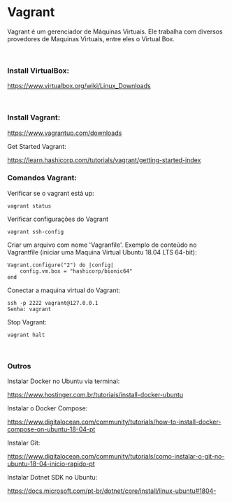 # Vagrant

Vagrant é um gerenciador de Máquinas Virtuais. Ele trabalha com diversos provedores de Maquinas Virtuais, entre eles o Virtual Box.

<br>


### Install VirtualBox:

<https://www.virtualbox.org/wiki/Linux_Downloads>

<br>


### Install Vagrant:

<https://www.vagrantup.com/downloads>


Get Started Vagrant:

<https://learn.hashicorp.com/tutorials/vagrant/getting-started-index>


### Comandos Vagrant:


Verificar se o vagrant está up:
```
vagrant status
```

Verificar configurações do Vagrant
```
vagrant ssh-config
```

Criar um arquivo com nome 'Vagranfile'. 
Exemplo de conteúdo no Vagrantfile (iniciar uma Maquina Virtual Ubuntu 18.04 LTS 64-bit):
```
Vagrant.configure("2") do |config| 
    config.vm.box = "hashicorp/bionic64"
end
```

Conectar a maquina virtual do Vagrant:
```
ssh -p 2222 vagrant@127.0.0.1
Senha: vagrant
```

Stop Vagrant:
```
vagrant halt
```


<br>

### Outros

Instalar Docker no Ubuntu via terminal:

<https://www.hostinger.com.br/tutoriais/install-docker-ubuntu>

Instalar o Docker Compose:

<https://www.digitalocean.com/community/tutorials/how-to-install-docker-compose-on-ubuntu-18-04-pt>


Instalar Git:

<https://www.digitalocean.com/community/tutorials/como-instalar-o-git-no-ubuntu-18-04-inicio-rapido-pt>


Instalar Dotnet SDK no Ubuntu:

<https://docs.microsoft.com/pt-br/dotnet/core/install/linux-ubuntu#1804->